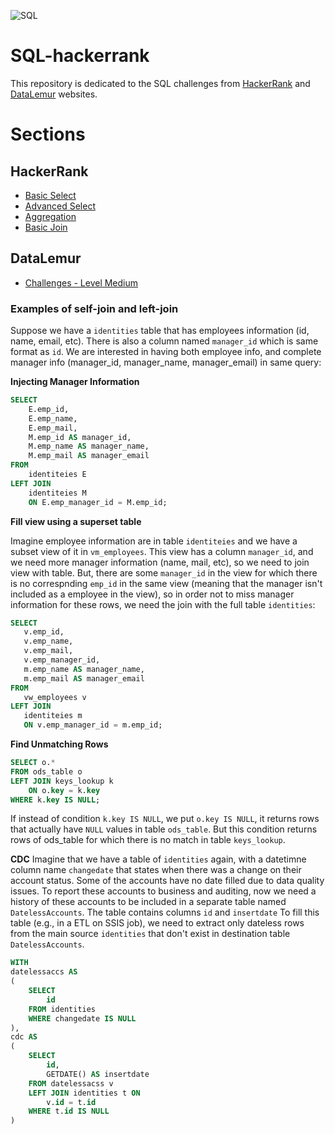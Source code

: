 ![SQL](https://img.shields.io/badge/SQL-%20Database%20|%20Queries%20-blue)

# SQL-hackerrank
This repository is dedicated to the SQL challenges from [HackerRank](https://www.hackerrank.com/domains/sql) and [DataLemur](https://www.datalemur.com/) websites.

# Sections

## HackerRank

- [Basic Select](https://github.com/berserkhmdvhb/Training-SQL/blob/main/src/HackerRank/basic-select.md)
- [Advanced Select](https://github.com/berserkhmdvhb/Training-SQL/blob/main/src/HackerRank/advanced-select.md)
- [Aggregation](https://github.com/berserkhmdvhb/Training-SQL/blob/main/src/HackerRank/aggregation.md)
- [Basic Join](https://github.com/berserkhmdvhb/Training-SQL/blob/main/src/HackerRank/basic-join.md)

## DataLemur
- [Challenges - Level Medium](src/DataLemur/Challenges/Medium)


### Examples of self-join and left-join

Suppose we have a `identities` table that has employees information (id, name, email, etc). There is also a column named `manager_id` which is same format as `id`.
We are interested in having both employee info, and complete manager info (manager_id, manager_name, manager_email) in same query:

**Injecting Manager Information**

```sql
SELECT
    E.emp_id,
    E.emp_name,
    E.emp_mail,
    M.emp_id AS manager_id,
    M.emp_name AS manager_name,
    M.emp_mail AS manager_email
FROM
    identiteies E
LEFT JOIN
    identiteies M
    ON E.emp_manager_id = M.emp_id;
```

**Fill view using a superset table**

Imagine employee information are in table `identiteies` and we have a subset view of it in `vm_employees`. This view has a column `manager_id`, and we need more manager information (name, mail, etc), so we need to join view with table. But, there are some `manager_id` in the view for which there is no correspnding `emp_id` in the same view (meaning that the manager isn't included as a employee in the view), so in order not to miss manager information for these rows, we need the join with the full table `identities`:

 ```sql
SELECT
    v.emp_id,
    v.emp_name,
    v.emp_mail,
    v.emp_manager_id,
    m.emp_name AS manager_name,
    m.emp_mail AS manager_email
FROM
    vw_employees v
LEFT JOIN
    identiteies m
    ON v.emp_manager_id = m.emp_id;
```

**Find Unmatching Rows**

```sql
SELECT o.*
FROM ods_table o
LEFT JOIN keys_lookup k
    ON o.key = k.key
WHERE k.key IS NULL;
```

If instead of condition `k.key IS NULL`, we put `o.key IS NULL`, it returns rows that actually have `NULL` values in table `ods_table`.
But this condition returns rows of ods_table for which there is no match in table `keys_lookup`.


**CDC**
Imagine that we have a table of `identities` again, with a datetimne column name `changedate` that states when there was a change on their account status. Some of the accounts have no date filled due to data quality issues. To report these accounts to business and auditing, now we need a history of these accounts to be included in a separate table named `DatelessAccounts`. The table contains columns `id` and `insertdate` To fill this table (e.g., in a ETL on SSIS job), we need to extract only dateless rows from the main source `identities` that don't exist in destination table `DatelessAccounts`.

```sql
WITH
datelessaccs AS
(
    SELECT
        id
    FROM identities
    WHERE changedate IS NULL
),
cdc AS
(
    SELECT
        id,
        GETDATE() AS insertdate
    FROM datelessacss v
    LEFT JOIN identities t ON
        v.id = t.id
    WHERE t.id IS NULL
)
```

